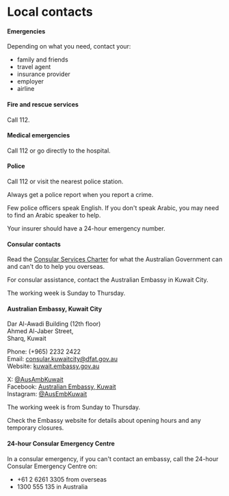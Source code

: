 # Local contacts

#### Emergencies

Depending on what you need, contact your:

* family and friends
* travel agent
* insurance provider
* employer
* airline

#### Fire and rescue services

Call 112.

#### Medical emergencies

Call 112 or go directly to the hospital.

#### Police

Call 112 or visit the nearest police station.

Always get a police report when you report a crime.

Few police officers speak English. If you don't speak Arabic, you may need to find an Arabic speaker to help.

Your insurer should have a 24-hour emergency number.

#### Consular contacts

Read the [Consular Services Charter](/consular-services/consular-services-charter "Consular Services Charter") for what the Australian Government can and can't do to help you overseas.

For consular assistance, contact the Australian Embassy in Kuwait City.

The working week is Sunday to Thursday.

#### Australian Embassy, Kuwait City

Dar Al-Awadi Building (12th floor)  
Ahmed Al-Jaber Street,  
Sharq, Kuwait

Phone: (+965) 2232 2422  
Email: [consular.kuwaitcity@dfat.gov.au](mailto:consular.kuwaitcity@dfat.gov.au)  
Website: [kuwait.embassy.gov.au](http://www.kuwait.embassy.gov.au/kuwt/home.html)

X: [@AusAmbKuwait](https://twitter.com/AusAmbKuwait)  
Facebook: [Australian Embassy, Kuwait](https://www.facebook.com/AusEmbKuwait)  
Instagram: [@AusEmbKuwait](https://www.instagram.com/ausembkuwait/)

The working week is from Sunday to Thursday.

Check the Embassy website for details about opening hours and any temporary closures.

#### 24-hour Consular Emergency Centre

In a consular emergency, if you can't contact an embassy, call the 24-hour Consular Emergency Centre on:

* +61 2 6261 3305 from overseas
* 1300 555 135 in Australia